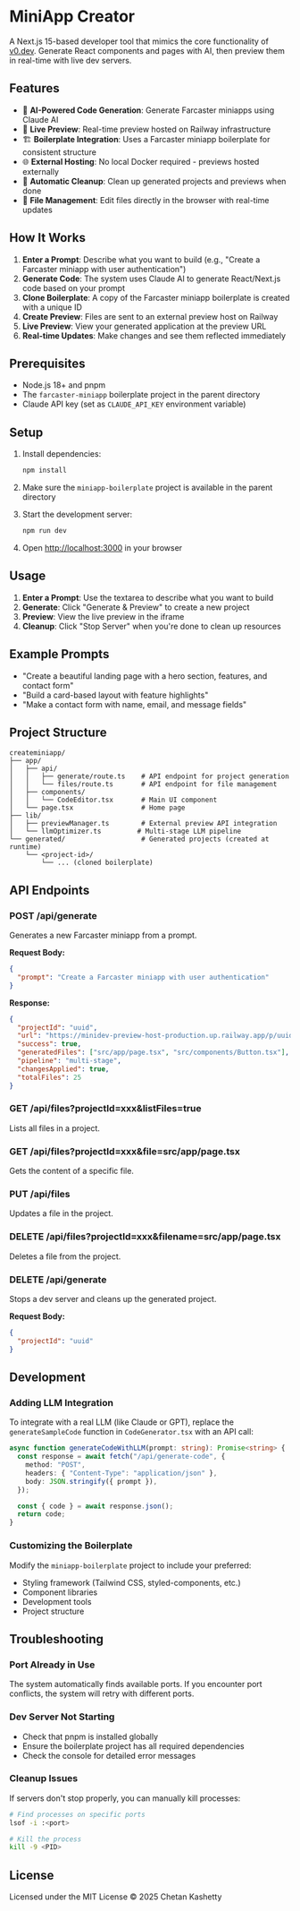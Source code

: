 # MiniApp Creator

A Next.js 15-based developer tool that mimics the core functionality of [v0.dev](https://v0.dev). Generate React components and pages with AI, then preview them in real-time with live dev servers.

## Features

- 🚀 **AI-Powered Code Generation**: Generate Farcaster miniapps using Claude AI
- 🔄 **Live Preview**: Real-time preview hosted on Railway infrastructure
- 🏗️ **Boilerplate Integration**: Uses a Farcaster miniapp boilerplate for consistent structure
- 🌐 **External Hosting**: No local Docker required - previews hosted externally
- 🧹 **Automatic Cleanup**: Clean up generated projects and previews when done
- 📁 **File Management**: Edit files directly in the browser with real-time updates

## How It Works

1. **Enter a Prompt**: Describe what you want to build (e.g., "Create a Farcaster miniapp with user authentication")
2. **Generate Code**: The system uses Claude AI to generate React/Next.js code based on your prompt
3. **Clone Boilerplate**: A copy of the Farcaster miniapp boilerplate is created with a unique ID
4. **Create Preview**: Files are sent to an external preview host on Railway
5. **Live Preview**: View your generated application at the preview URL
6. **Real-time Updates**: Make changes and see them reflected immediately

## Prerequisites

- Node.js 18+ and pnpm
- The `farcaster-miniapp` boilerplate project in the parent directory
- Claude API key (set as `CLAUDE_API_KEY` environment variable)

## Setup

1. Install dependencies:

   ```bash
   npm install
   ```

2. Make sure the `miniapp-boilerplate` project is available in the parent directory

3. Start the development server:

   ```bash
   npm run dev
   ```

4. Open [http://localhost:3000](http://localhost:3000) in your browser

## Usage

1. **Enter a Prompt**: Use the textarea to describe what you want to build
2. **Generate**: Click "Generate & Preview" to create a new project
3. **Preview**: View the live preview in the iframe
4. **Cleanup**: Click "Stop Server" when you're done to clean up resources

## Example Prompts

- "Create a beautiful landing page with a hero section, features, and contact form"
- "Build a card-based layout with feature highlights"
- "Make a contact form with name, email, and message fields"

## Project Structure

```
createminiapp/
├── app/
│   ├── api/
│   │   ├── generate/route.ts    # API endpoint for project generation
│   │   └── files/route.ts       # API endpoint for file management
│   ├── components/
│   │   └── CodeEditor.tsx       # Main UI component
│   └── page.tsx                 # Home page
├── lib/
│   ├── previewManager.ts        # External preview API integration
│   └── llmOptimizer.ts         # Multi-stage LLM pipeline
└── generated/                   # Generated projects (created at runtime)
    └── <project-id>/
        └── ... (cloned boilerplate)
```

## API Endpoints

### POST /api/generate

Generates a new Farcaster miniapp from a prompt.

**Request Body:**

```json
{
  "prompt": "Create a Farcaster miniapp with user authentication"
}
```

**Response:**

```json
{
  "projectId": "uuid",
  "url": "https://minidev-preview-host-production.up.railway.app/p/uuid",
  "success": true,
  "generatedFiles": ["src/app/page.tsx", "src/components/Button.tsx"],
  "pipeline": "multi-stage",
  "changesApplied": true,
  "totalFiles": 25
}
```

### GET /api/files?projectId=xxx&listFiles=true

Lists all files in a project.

### GET /api/files?projectId=xxx&file=src/app/page.tsx

Gets the content of a specific file.

### PUT /api/files

Updates a file in the project.

### DELETE /api/files?projectId=xxx&filename=src/app/page.tsx

Deletes a file from the project.

### DELETE /api/generate

Stops a dev server and cleans up the generated project.

**Request Body:**

```json
{
  "projectId": "uuid"
}
```

## Development

### Adding LLM Integration

To integrate with a real LLM (like Claude or GPT), replace the `generateSampleCode` function in `CodeGenerator.tsx` with an API call:

```typescript
async function generateCodeWithLLM(prompt: string): Promise<string> {
  const response = await fetch("/api/generate-code", {
    method: "POST",
    headers: { "Content-Type": "application/json" },
    body: JSON.stringify({ prompt }),
  });

  const { code } = await response.json();
  return code;
}
```

### Customizing the Boilerplate

Modify the `miniapp-boilerplate` project to include your preferred:

- Styling framework (Tailwind CSS, styled-components, etc.)
- Component libraries
- Development tools
- Project structure

## Troubleshooting

### Port Already in Use

The system automatically finds available ports. If you encounter port conflicts, the system will retry with different ports.

### Dev Server Not Starting

- Check that pnpm is installed globally
- Ensure the boilerplate project has all required dependencies
- Check the console for detailed error messages

### Cleanup Issues

If servers don't stop properly, you can manually kill processes:

```bash
# Find processes on specific ports
lsof -i :<port>

# Kill the process
kill -9 <PID>
```

## License
Licensed under the MIT License © 2025 Chetan Kashetty
